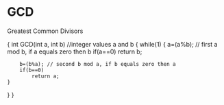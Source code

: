 GCD
===

Greatest Common Divisors

{
int GCD(int a, int b) //integer values a and b 
{
  while(1)
	{
		a=(a%b); // first a mod b, if a equals zero then b
		if(a==0)
			return b;

		b=(b%a); // second b mod a, if b equals zero then a
		if(b==0)
			return a; 
	}
	
}
}